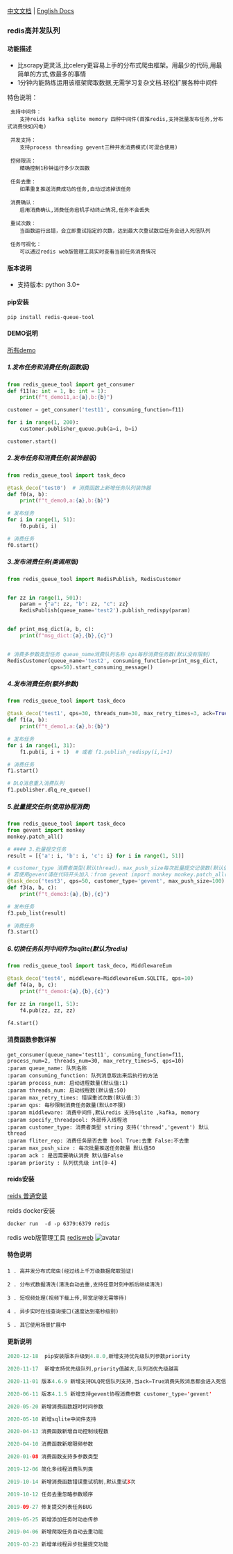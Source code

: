  [中文文档](https://github.com/abo123456789/RedisQueue/blob/master/README.md)  | [English Docs](https://github.com/abo123456789/RedisQueue/blob/master/README_EN.md)  
### redis高并发队列  
#### 功能描述
* 比scrapy更灵活,比celery更容易上手的分布式爬虫框架。用最少的代码,用最简单的方式,做最多的事情
* 1分钟内能熟练运用该框架爬取数据,无需学习复杂文档.轻松扩展各种中间件  
             
特色说明： 
 
     支持中间件：
        支持reids kafka sqlite memory 四种中间件(首推redis,支持批量发布任务,分布式消费快如闪电)
        
     并发支持：
        支持process threading gevent三种并发消费模式(可混合使用)
     
     控频限流：
        精确控制1秒钟运行多少次函数
     
     任务去重：
        如果重复推送消费成功的任务,自动过滤掉该任务
     
     消费确认：
        启用消费确认,消费任务宕机手动终止情况,任务不会丢失
     
     重试次数：
        当函数运行出错，会立即重试指定的次数，达到最大次重试数后任务会进入死信队列
     
     任务可视化：
        可以通过redis web版管理工具实时查看当前任务消费情况                  
#### 版本说明
* 支持版本: python 3.0+

#### pip安装
```shell
pip install redis-queue-tool
```

#### DEMO说明
[所有demo](https://github.com/abo123456789/redis-queue-tool/blob/master/redis_queue_tool/test_demo.py)

##### 1.发布任务和消费任务(函数版)
```python
from redis_queue_tool import get_consumer
def f11(a: int = 1, b: int = 1):
    print(f"t_demo11,a:{a},b:{b}")

customer = get_consumer('test11', consuming_function=f11)

for i in range(1, 200):
    customer.publisher_queue.pub(a=i, b=i)

customer.start()
```

##### 2.发布任务和消费任务(装饰器版)
```python
from redis_queue_tool import task_deco

@task_deco('test0')  # 消费函数上新增任务队列装饰器
def f0(a, b):
    print(f"t_demo0,a:{a},b:{b}")

# 发布任务
for i in range(1, 51):
    f0.pub(i, i)

# 消费任务
f0.start()
```

##### 3.发布消费任务(类调用版)
```python
from redis_queue_tool import RedisPublish, RedisCustomer


for zz in range(1, 501):
    param = {"a": zz, "b": zz, "c": zz}
    RedisPublish(queue_name='test2').publish_redispy(param)


def print_msg_dict(a, b, c):
    print(f"msg_dict:{a},{b},{c}")


# 消费多参数类型任务 queue_name消费队列名称 qps每秒消费任务数(默认没有限制)
RedisCustomer(queue_name='test2', consuming_function=print_msg_dict,
              qps=50).start_consuming_message()
```

##### 4.发布消费任务(额外参数)
```python
from redis_queue_tool import task_deco

@task_deco('test1', qps=30, threads_num=30, max_retry_times=3, ack=True)
def f1(a, b):
    print(f"t_demo1,a:{a},b:{b}")

# 发布任务
for i in range(1, 31):
    f1.pub(i, i + 1)  # 或者 f1.publish_redispy(i,i+1)

# 消费任务
f1.start()

# DLQ消息重入消费队列
f1.publisher.dlq_re_queue()
```

##### 5.批量提交任务(使用协程消费)

```python
from redis_queue_tool import task_deco
from gevent import monkey
monkey.patch_all()

# #### 3.批量提交任务
result = [{'a': i, 'b': i, 'c': i} for i in range(1, 51)]

# customer_type 消费者类型(默认thread)，max_push_size每次批量提交记录数(默认值50)
# 若使用gevent请在代码开头加入：from gevent import monkey monkey.patch_all()
@task_deco('test3', qps=50, customer_type='gevent', max_push_size=100)  # 消费函数上新增任务队列装饰器
def f3(a, b, c):
    print(f"t_demo3:{a},{b},{c}")

# 发布任务
f3.pub_list(result)

# 消费任务
f3.start()
```

##### 6.切换任务队列中间件为sqlite(默认为redis)

```python
from redis_queue_tool import task_deco, MiddlewareEum

@task_deco('test4', middleware=MiddlewareEum.SQLITE, qps=10)
def f4(a, b, c):
    print(f"t_demo4:{a},{b},{c}")

for zz in range(1, 51):
    f4.pub(zz, zz, zz)

f4.start()
```

#### 消费函数参数详解
```
get_consumer(queue_name='test11', consuming_function=f11, process_num=2, threads_num=30, max_retry_times=5, qps=10)
:param queue_name: 队列名称
:param consuming_function: 队列消息取出来后执行的方法
:param process_num: 启动进程数量(默认值:1)
:param threads_num: 启动线程数(默认值:50)
:param max_retry_times: 错误重试次数(默认值:3)
:param qps: 每秒限制消费任务数量(默认0不限)
:param middleware: 消费中间件,默认redis 支持sqlite ,kafka, memory
:param specify_threadpool: 外部传入线程池
:param customer_type: 消费者类型 string 支持('thread','gevent') 默认thread
:param fliter_rep: 消费任务是否去重 bool True:去重 False:不去重
:param max_push_size : 每次批量推送任务数量 默认值50
:param ack : 是否需要确认消费 默认值False
:param priority : 队列优先级 int[0-4]
```
#### reids安装
[reids 普通安装](https://www.runoob.com/redis/redis-install.html)

reids docker安装
```shell
docker run  -d -p 6379:6379 redis
```

redis web版管理工具 [redisweb](https://github.com/abo123456789/redisweb)
![avatar](https://s1.ax1x.com/2020/07/07/UAIHFe.jpg)


#### 特色说明

```shell
1 . 高并发分布式爬虫(经过线上千万级数据爬取验证)

2 . 分布式数据清洗(清洗自动去重,支持任意时刻中断后继续清洗)

3 . 短视频处理(视频下载上传,带宽足够无需等待)

4 . 异步实时在线查询接口(速度达到毫秒级别)

5 . 其它使用场景扩展中

```

#### 更新说明


```java
2020-12-18  pip安装版本升级到4.8.0,新增支持优先级队列参数priority

2020-11-17  新增支持优先级队列,priority值越大,队列消优先级越高

2020-11-01 版本4.6.9 新增支持DLQ死信队列支持,当ack=True消费失败消息都会进入死信队列

2020-06-11 版本4.1.5 新增支持gevent协程消费参数 customer_type='gevent'

2020-05-20 新增消费函数超时时间参数

2020-05-10 新增sqlite中间件支持

2020-04-13 消费函数新增自动控制线程数

2020-04-10 消费函数新增限频参数

2020-01-08 消费函数支持多参数类型

2019-12-06 简化多线程消费队列类

2019-10-14 新增消费函数错误重试机制,默认重试3次

2019-10-12 任务去重忽略参数顺序

2019-09-27 修复提交列表任务BUG

2019-05-25 新增添加任务时动态传参

2019-04-06 新增爬取任务自动去重功能

2019-03-23 新增单线程异步批量提交功能
```
